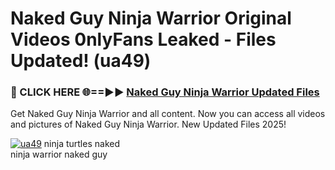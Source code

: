 # Naked Guy Ninja Warrior Original Videos 0nlyFans Leaked - Files Updated! (ua49)

<h3>🔴 CLICK HERE 🌐==►► <a href="https://tinyurl.com/yckcrads" rel="nofollow">Naked Guy Ninja Warrior Updated Files</a></h3>

Get Naked Guy Ninja Warrior and all content. Now you can access all videos and pictures of Naked Guy Ninja Warrior. New Updated Files 2025!

[![ua49](https://i.imgur.com/hpKpOFt.gif)](https://tinyurl.com/yckcrads)
ninja turtles naked<br>
ninja warrior naked guy